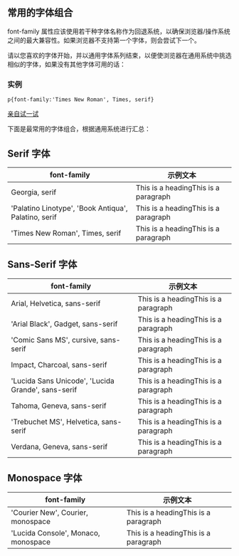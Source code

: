 ## 常用的字体组合

font-family 属性应该使用若干种字体名称作为回退系统，以确保浏览器/操作系统之间的最大兼容性。如果浏览器不支持第一个字体，则会尝试下一个。

请以您喜欢的字体开始，并以通用字体系列结束，以便使浏览器在通用系统中挑选相似的字体，如果没有其他字体可用的话：

### 实例

```
p{font-family:'Times New Roman', Times, serif}
```

[亲自试一试](http://www.w3school.com.cn/tiy/t.asp?f=csse_font-family)

下面是最常用的字体组合，根据通用系统进行汇总：

## Serif 字体

| font-family                                          | 示例文本                             |
| ---------------------------------------------------- | ------------------------------------ |
| Georgia, serif                                       | This is a headingThis is a paragraph |
| 'Palatino Linotype', 'Book Antiqua', Palatino, serif | This is a headingThis is a paragraph |
| 'Times New Roman', Times, serif                      | This is a headingThis is a paragraph |

## Sans-Serif 字体

| font-family                                        | 示例文本                             |
| -------------------------------------------------- | ------------------------------------ |
| Arial, Helvetica, sans-serif                       | This is a headingThis is a paragraph |
| 'Arial Black', Gadget, sans-serif                  | This is a headingThis is a paragraph |
| 'Comic Sans MS', cursive, sans-serif               | This is a headingThis is a paragraph |
| Impact, Charcoal, sans-serif                       | This is a headingThis is a paragraph |
| 'Lucida Sans Unicode', 'Lucida Grande', sans-serif | This is a headingThis is a paragraph |
| Tahoma, Geneva, sans-serif                         | This is a headingThis is a paragraph |
| 'Trebuchet MS', Helvetica, sans-serif              | This is a headingThis is a paragraph |
| Verdana, Geneva, sans-serif                        | This is a headingThis is a paragraph |

## Monospace 字体

| font-family                         | 示例文本                             |
| ----------------------------------- | ------------------------------------ |
| 'Courier New', Courier, monospace   | This is a headingThis is a paragraph |
| 'Lucida Console', Monaco, monospace | This is a headingThis is a paragraph |